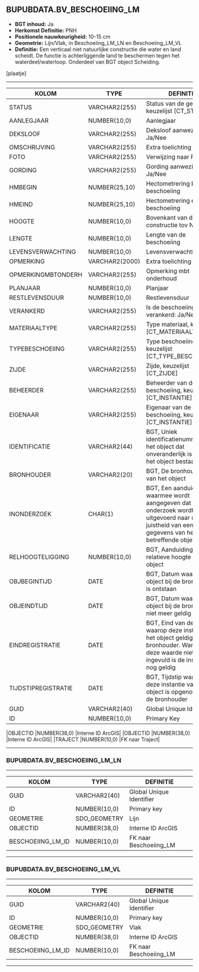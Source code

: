 ﻿## BUPUBDATA.BV_BESCHOEIING_LM


* __BGT inhoud:__ Ja
* __Herkomst Definitie:__ PNH
* __Positionele nauwkeurigheid:__ 10-15 cm
* __Geometrie:__ Lijn/Vlak, in Beschoeiing_LM_LN en Beschoeiing_LM_VL
* __Definitie:__ Een verticaal niet natuurlijke constructie die water en land scheidt. De functie is achterliggende land te beschermen tegen het waterdeel/waterloop. Onderdeel van BGT object Scheiding. 


[plaatje]

***

|KOLOM                           	|TYPE          	|DEFINITIE|
|------                          	|----          	|-----    |
|STATUS                          	|VARCHAR2(255) 	|Status van de gegevens, keuzelijst [CT_STATUS]|
|AANLEGJAAR                      	|NUMBER(10,0)  	|Aanlegjaar|
|DEKSLOOF                        	|VARCHAR2(255) 	|Deksloof aanwezig: Ja/Nee|
|OMSCHRIJVING                    	|VARCHAR2(255) 	|Extra toelichting|
|FOTO                            	|VARCHAR2(255) 	|Verwijzing naar Foto|
|GORDING                         	|VARCHAR2(255) 	|Gording aanwezig: Ja/Nee|
|HMBEGIN                         	|NUMBER(25,10) 	|Hectometrering begin beschoeiing|
|HMEIND                          	|NUMBER(25,10) 	|Hectometrering eind beschoeiing
|HOOGTE                          	|NUMBER(10,0)  	|Bovenkant van de constructie tov NAP|
|LENGTE                          	|NUMBER(10,0)  	|Lengte van de beschoeiing|
|LEVENSVERWACHTING               	|NUMBER(10,0)  	|Levensverwachting|
|OPMERKING                       	|VARCHAR2(2000)	|Extra toelichting|
|OPMERKINGMBTONDERH              	|VARCHAR2(255) 	|Opmerking mbt onderhoud|
|PLANJAAR                        	|NUMBER(10,0)  	|Planjaar|
|RESTLEVENSDUUR                  	|NUMBER(10,0)  	|Restlevensduur|
|VERANKERD                       	|VARCHAR2(255) 	|Is de beschoeiing verankerd: Ja/Nee|
|MATERIAALTYPE                   	|VARCHAR2(255)  |Type materiaal, keuzelijst [CT_MATERIAALTYPE]|
|TYPEBESCHOEIING                 	|VARCHAR2(255) 	|Type beschoeiing, keuzelijst [CT_TYPE_BESCHOEIING]|
|ZIJDE                           	|VARCHAR2(255) 	|Zijde, keuzelijst [CT_ZIJDE]|
|BEHEERDER                       	|VARCHAR2(255) 	|Beheerder van de beschoeiing, keuzelijst [CT_INSTANTIE]|
|EIGENAAR                        	|VARCHAR2(255) 	|Eigenaar van de beschoeiing, keuzelijst [CT_INSTANTIE]|
|IDENTIFICATIE                   	|VARCHAR2(44)  	|BGT, Uniek identificatienummer voor het object dat onveranderlijk is zolang het object bestaat|
|BRONHOUDER                      	|VARCHAR2(20)  	|BGT, De bronhoudercode van het object|
|INONDERZOEK                     	|CHAR(1)       	|BGT, Een aanduiding waarmee wordt aangegeven dat een onderzoek wordt uitgevoerd naar de juistheid van een of meer gegevens van het betreffende object|
|RELHOOGTELIGGING                	|NUMBER(10,0)  	|BGT, Aanduiding voor de relatieve hoogte van het object|
|OBJBEGINTIJD                    	|DATE          	|BGT, Datum waarop het object bij de bronhouder is ontstaan|
|OBJEINDTIJD                     	|DATE          	|BGT, Datum waarop het object bij de bronhouder niet meer geldig is|
|EINDREGISTRATIE                 	|DATE          	|BGT, Eind van de periode waarop deze instantie van het object geldig is bij de bronhouder. Wanneer deze waarde niet is ingevuld is de instantie nog geldig|
|TIJDSTIPREGISTRATIE             	|DATE          	|BGT, Tijdstip waarop deze instantie van het object is opgenomen door de bronhouder|
|GUID                            	|VARCHAR2(40)  	|Global Unique Identifier|
|ID                              	|NUMBER(10,0)  	|Primary Key|



|OBJECTID                        	|NUMBER(38,0)   |Interne ID ArcGIS|
|OBJECTID                        	|NUMBER(38,0)  	|Interne ID ArcGIS|
|TRAJECT                         	|NUMBER(10,0)  	|FK naar Traject|


***

### BUPUBDATA.BV_BESCHOEIING_LM_LN

***

|KOLOM                           	|TYPE          	|DEFINITIE|
|------                          	|----          	|-----    |
|GUID                            	|VARCHAR2(40)  	|Global Unique Identifier|
|ID                         		|NUMBER(10,0)  	|Primary key|
|GEOMETRIE                       	|SDO_GEOMETRY  	|Lijn|
|OBJECTID                        	|NUMBER(38,0)   |Interne ID ArcGIS|
|BESCHOEIING_LM_ID					|NUMBER(10,0)	|FK naar Beschoeiing_LM

***

### BUPUBDATA.BV_BESCHOEIING_LM_VL

***

|KOLOM                           	|TYPE          	|DEFINITIE|
|------                          	|----          	|-----    |
|GUID                            	|VARCHAR2(40)  	|Global Unique Identifier|
|ID                         		|NUMBER(10,0)  	|Primary key|
|GEOMETRIE                       	|SDO_GEOMETRY  	|Vlak|
|OBJECTID                        	|NUMBER(38,0)   |Interne ID ArcGIS|
|BESCHOEIING_LM_ID					|NUMBER(10,0)	|FK naar Beschoeiing_LM
***